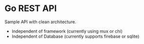 # Go REST API
Sample API with clean architecture.
- Independent of framework (currently using mux or chi)
- Independent of Database (currently supports firebase or sqlite)

